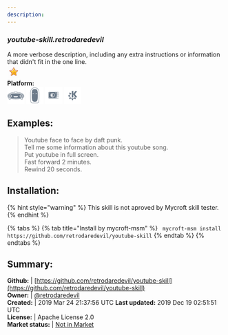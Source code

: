 ```yaml
---
description: 
---
```


### _youtube-skill.retrodaredevil_  
A more verbose description, including any extra instructions or
information that didn't fit in the one line.  
![](../.gitbook/assets/star.png)  
**Platform:**  
 ![Mark I](../.gitbook/assets/mark-1-icon.png)  ![Mark II](../.gitbook/assets/mark-2-icon.png)  ![Picroft](../.gitbook/assets/picroft-icon.png)  ![plasmoid](../.gitbook/assets/kde.png)   
## Examples:  
> Youtube face to face by daft punk.  
> Tell me some information about this youtube song.  
> Put youtube in full screen.  
> Fast forward 2 minutes.  
> Rewind 20 seconds.  
  
## Installation:  
{% hint style="warning" %}
This skill is not aproved by Mycroft skill tester.
{% endhint %}
    
{% tabs %}
{% tab title="Install by mycroft-msm" %}
``` mycroft-msm install https://github.com/retrodaredevil/youtube-skill```
{% endtab %}
  {% endtabs %}
    
## Summary:  
**Github:** | [https://github.com/retrodaredevil/youtube-skill](https://github.com/retrodaredevil/youtube-skill)  
**Owner:** | [@retrodaredevil](https://github.com/retrodaredevil)  
**Created:** | 2019 Mar 24 21:37:56 UTC  **Last updated:** 2019 Dec 19 02:51:51 UTC  
**License:** | Apache License 2.0  
**Market status:** | [Not in Market](https://market.mycroft.ai/skill/)  
